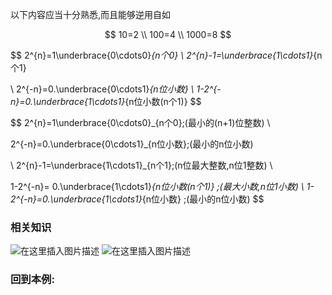 以下内容应当十分熟悉,而且能够逆用自如

$$
10=2
\\
 100=4
\\
 1000=8
$$

$$
2^{n}=1\underbrace{0\cdots0}_{n个0}
\\
2^{n}-1=\underbrace{1\cdots1}_{n个1}

\\
2^{-n}=0.\underbrace{0\cdots1}_{n位小数}
\\
1-2^{-n}=0.\underbrace{1\cdots1}_{n位小数(n个1)}
$$

$$
2^{n}=1\underbrace{0\cdots0}_{n个0};(最小的(n+1)位整数)
\\

2^{-n}=0.\underbrace{0\cdots1}_{n位小数};(最小的n位小数)

\\
2^{n}-1=\underbrace{1\cdots1}_{n个1};(n位最大整数,n位1整数)
\\

1-2^{-n}= 0.\underbrace{1\cdots1}_{n位小数(n个1)} ;(最大小数,n位1小数)
\\
1-2^{-n}=0.\underbrace{1\cdots1}_{n位小数} ;(最小的n位小数)
$$

### 相关知识

![在这里插入图片描述](https://img-blog.csdnimg.cn/20210622145604198.png?x-oss-process=image/watermark,type_ZmFuZ3poZW5naGVpdGk,shadow_10,text_aHR0cHM6Ly9ibG9nLmNzZG4ubmV0L3h1Y2hhb3hpbjEzNzU=,size_16,color_FFFFFF,t_70)
![在这里插入图片描述](https://img-blog.csdnimg.cn/20210622145659528.png)

### 回到本例: